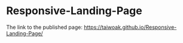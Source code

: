 # Responsive-Landing-Page
The link to the published page:
https://taiwoak.github.io/Responsive-Landing-Page/
